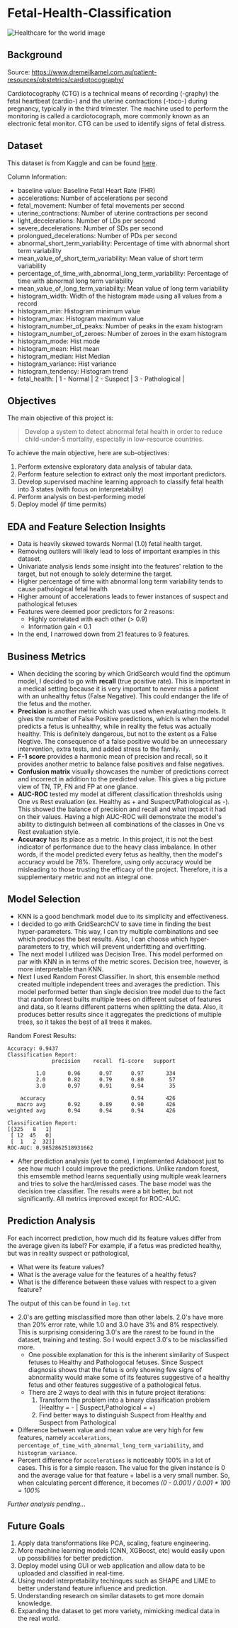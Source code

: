 # Fetal-Health-Classification

![Healthcare for the world image](/images/title_image.jpg)

## Background
Source: https://www.dremeilkamel.com.au/patient-resources/obstetrics/cardiotocography/

Cardiotocography (CTG) is a technical means of recording (-graphy) the fetal heartbeat (cardio-) and the uterine contractions (-toco-) during pregnancy, typically in the third trimester. The machine used to perform the monitoring is called a cardiotocograph, more commonly known as an electronic fetal monitor. CTG can be used to identify signs of fetal distress.

## Dataset

This dataset is from Kaggle and can be found [here](https://www.kaggle.com/datasets/andrewmvd/fetal-health-classification).

Column Information:
- baseline value: Baseline Fetal Heart Rate (FHR)
- accelerations: Number of accelerations per second
- fetal_movement: Number of fetal movements per second
- uterine_contractions: Number of uterine contractions per second
- light_decelerations: Number of LDs per second
- severe_decelerations: Number of SDs per second
- prolongued_decelerations: Number of PDs per second
- abnormal_short_term_variability: Percentage of time with abnormal short term variability
- mean_value_of_short_term_variability: Mean value of short term variability
- percentage_of_time_with_abnormal_long_term_variability: Percentage of time with abnormal long term variability
- mean_value_of_long_term_variability: Mean value of long term variability
- histogram_width: Width of the histogram made using all values from a record
- histogram_min: Histogram minimum value
- histogram_max: Histogram maximum value
- histogram_number_of_peaks: Number of peaks in the exam histogram
- histogram_number_of_zeroes: Number of zeroes in the exam histogram
- histogram_mode: Hist mode
- histogram_mean: Hist mean
- histogram_median: Hist Median
- histogram_variance: Hist variance
- histogram_tendency: Histogram trend
- fetal_health: | 1 - Normal | 2 - Suspect | 3 - Pathological |

## Objectives

The main objective of this project is:
> Develop a system to detect abnormal fetal health in order to reduce child-under-5 mortality, especially in low-resource countries.

To achieve the main objective, here are sub-objectives:
1. Perform extensive exploratory data analysis of tabular data.
2. Perform feature selection to extract only the most important predictors.
3. Develop supervised machine learning approach to classify fetal health into 3 states (with focus on interpretability)
4. Perform analysis on best-performing model
5. Deploy model (if time permits)

## EDA and Feature Selection Insights
- Data is heavily skewed towards Normal (1.0) fetal health target.
- Removing outliers will likely lead to loss of important examples in this dataset.
- Univariate analysis lends some insight into the features' relation to the target, but not enough to solely determine the target.
- Higher percentage of time with abnormal long term variability tends to cause pathological fetal health
- Higher amount of accelerations leads to fewer instances of suspect and pathological fetuses
- Features were deemed poor predictors for 2 reasons:
    - Highly correlated with each other (> 0.9)
    - Information gain < 0.1
- In the end, I narrowed down from 21 features to 9 features.

## Business Metrics
- When deciding the scoring by which GridSearch would find the optimum model, I decided to go with **recall** (true positive rate). This is important in a medical setting because it is very important to never miss a patient with an unhealthy fetus (False Negative). This could endanger the life of the fetus and the mother.
- **Precision** is another metric which was used when evaluating models. It gives the number of False Positive predictions, which is when the model predicts a fetus is unhealthy, while in reality the fetus was actually healthy. This is definitely dangerous, but not to the extent as a False Negtive. The consequence of a false positive would be an unnecessary intervention, extra tests, and added stress to the family.
- **F-1 score** provides a harmonic mean of precision and recall, so it provides another metric to balance false positives and false negatives.
- **Confusion matrix** visually showcases the number of predictions correct and incorrect in addition to the predicted value. This gives a big picture view of TN, TP, FN and FP at one glance. 
- **AUC-ROC** tested my model at different classification thresholds using One vs Rest evaluation (ex. Healthy as + and Suspect/Pathological as -). This showed the balance of precision and recall and what impact it had on their values. Having a high AUC-ROC will demonstrate the model's ability to distinguish between all combinations of the classes in One vs Rest evaluation style.
- **Accuracy** has its place as a metric. In this project, it is not the best indicator of performance due to the heavy class imbalance. In other words, if the model predicted every fetus as healthy, then the model's accuracy would be 78%. Therefore, using only accuracy would be misleading to those trusting the efficacy of the project. Therefore, it is a supplementary metric and not an integral one.

## Model Selection
- KNN is a good benchmark model due to its simplicity and effectiveness.
- I decided to go with GridSearchCV to save time in finding the best hyper-parameters. This way, I can try multiple combinations and see which produces the best results. Also, I can choose which hyper-parameters to try, which will prevent underfitting and overfitting.
- The next model I utilized was Decision Tree. This model performed on par with KNN in in terms of the metric scores. Decision tree, however, is more interpretable than KNN.
- Next I used Random Forest Classifier. In short, this ensemble method created multiple independent trees and averages the prediction. This model performed better than single decision tree model due to the fact that random forest builts multiple trees on different subset of features and data, so it learns different patterns when splitting the data. Also, it produces better results since it aggregates the predictions of multiple trees, so it takes the best of all trees it makes.

Random Forest Results:
```
Accuracy: 0.9437
Classification Report:
              precision    recall  f1-score   support

         1.0       0.96      0.97      0.97       334
         2.0       0.82      0.79      0.80        57
         3.0       0.97      0.91      0.94        35

    accuracy                           0.94       426
   macro avg       0.92      0.89      0.90       426
weighted avg       0.94      0.94      0.94       426

Classification Report:
[[325   8   1]
 [ 12  45   0]
 [  1   2  32]]
ROC-AUC: 0.9852862518931662
```

- After prediction analysis (yet to come), I implemented Adaboost just to see how much I could improve the predictions. Unlike random forest, this emsemble method learns sequentially using multiple weak learners and tries to solve the hard/missed cases. The base model was the decision tree classifier. The results were a bit better, but not significantly. All metrics improved except for ROC-AUC.

## Prediction Analysis
For each incorrect prediction, how much did its feature values differ from the average given its label? For example, if a fetus was predicted healthy, but was in reality suspect or pathological,
- What were its feature values?
- What is the average value for the features of a healthy fetus?
- What is the difference between these values with respect to a given feature?

The output of this can be found in `log.txt`

- 2.0's are getting misclassified more than other labels. 2.0's have more than 20% error rate, while 1.0 and 3.0 have 3% and 8% respectively. This is surprising considering 3.0's are the rarest to be found in the dataset, training and testing. So I would expect 3.0's to be misclassified more.
    - One possible explanation for this is the inherent similarity of Suspect fetuses to Healthy and Pathologocal fetuses. Since Suspect diagnosis shows that the fetus is only showing few signs of abnormality would make some of its features suggestive of a healthy fetus and other features suggestive of a pathological fetus.
    - There are 2 ways to deal with this in future project iterations:
        1. Transform the problem into a binary classification problem (Healthy = - | Suspect,Pathological = +)
        2. Find better ways to distinguish Suspect from Healthy and Suspect from Pathological
- Difference between value and mean value are very high for few features, namely `accelerations`, `percentage_of_time_with_abnormal_long_term_variability`, and `histogram_variance`.
- Percent difference for `accelerations` is noticeably 100% in a lot of cases. This is for a simple reason. The value for the given instance is 0 and the average value for that feature + label is a very small number. So, when calculating percent difference, it becomes _(0 - 0.001) / 0.001 * 100 = 100%_

_Further analysis pending..._

## Future Goals

1. Apply data transformations like PCA, scaling, feature engineering.
2. More machine learning models (CNN, XGBoost, etc) would easily upon up possibilities for better prediction.
3. Deploy model using GUI or web application and allow data to be uploaded and classified in real-time.
4. Using model interpretability techinques such as SHAPE and LIME to better understand feature influence and prediction.
5. Understanding research on similar datasets to get more domain knowledge.
6. Expanding the dataset to get more variety, mimicking medical data in the real world.

